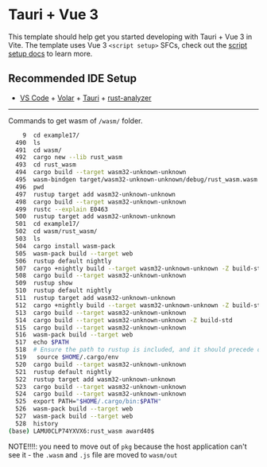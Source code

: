 # Tauri + Vue 3

This template should help get you started developing with Tauri + Vue 3 in Vite. The template uses Vue 3 `<script setup>` SFCs, check out the [script setup docs](https://v3.vuejs.org/api/sfc-script-setup.html#sfc-script-setup) to learn more.

## Recommended IDE Setup

- [VS Code](https://code.visualstudio.com/) + [Volar](https://marketplace.visualstudio.com/items?itemName=Vue.volar) + [Tauri](https://marketplace.visualstudio.com/items?itemName=tauri-apps.tauri-vscode) + [rust-analyzer](https://marketplace.visualstudio.com/items?itemName=rust-lang.rust-analyzer)

---


Commands to get wasm of `/wasm/` folder.

```bash
    9  cd example17/
  490  ls
  491  cd wasm/
  492  cargo new --lib rust_wasm
  493  cd rust_wasm
  494  cargo build --target wasm32-unknown-unknown
  495  wasm-bindgen target/wasm32-unknown-unknown/debug/rust_wasm.wasm --out-dir ./pkg --web
  496  pwd
  497  rustup target add wasm32-unknown-unknown
  498  cargo build --target wasm32-unknown-unknown
  499  rustc --explain E0463
  500  rustup target add wasm32-unknown-unknown
  501  cd example17/
  502  cd wasm/rust_wasm/
  503  ls
  504  cargo install wasm-pack
  505  wasm-pack build --target web
  506  rustup default nightly
  507  cargo +nightly build --target wasm32-unknown-unknown -Z build-std
  508  cargo build --target wasm32-unknown-unknown
  509  rustup show
  510  rustup default nightly
  511  rustup target add wasm32-unknown-unknown
  512  cargo +nightly build --target wasm32-unknown-unknown -Z build-std
  513  cargo build --target wasm32-unknown-unknown
  514  cargo build --target wasm32-unknown-unknown -Z build-std
  515  cargo build --target wasm32-unknown-unknown
  516  wasm-pack build --target web
  517  echo $PATH
  518  # Ensure the path to rustup is included, and it should precede other paths to rust tools.
  519   source $HOME/.cargo/env
  520  cargo build --target wasm32-unknown-unknown
  521  rustup default nightly
  522  rustup target add wasm32-unknown-unknown
  523  cargo build --target wasm32-unknown-unknown
  524  cargo build --target wasm32-unknown-unknown
  525  export PATH="$HOME/.cargo/bin:$PATH"
  526  wasm-pack build --target web
  527  wasm-pack build --target web
  528  history
(base) LAMU0CLP74YXVX6:rust_wasm award40$ 
```

NOTE!!!!: you need to move out of `pkg` because the host application can't see it - the `.wasm` and `.js` file are moved to `wasm/out`